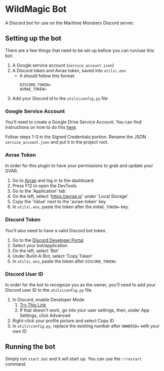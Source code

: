 # WildMagic Bot
A Discord bot for use on the Maritime Monsters Discord server.

## Setting up the bot
There are a few things that need to be set up before you can run/use this bot:
1. A Google service account (``service_account.json``)
2. A Discord token and Avrae token, saved into ``utils\.env``
   * It should follow this format:
     ```env
     DISCORD_TOKEN=
     AVRAE_TOKEN=
     ```
3. Add your Discord id to the ``utils\config.py`` file

### Google Service Account
You'll need to create a Google Drive Service Account. You can find instructions on how to do this [here](https://docs.gspread.org/en/latest/oauth2.html#using-signed-credentials).

Follow steps 1-3 in the Signed Credentials portion. Rename the JSON ``service_account.json`` and put it in the project root.

### Avrae Token
In order for this plugin to have your permissions to grab and update your GVAR.

1. Go to [Avrae](https://avrae.io) and log in to the dashboard
2. Press F12 to open the DevTools
3. Go to the 'Application' tab
4. On the left, select 'https://avrae.io' under 'Local Storage'
5. Copy the 'Value' next to the 'avrae-token' key
6. In ``utils\.env``, paste the token after the ``AVRAE_TOKEN=`` key.

### Discord Token
You'll also need to have a valid Discord bot token.

1. Go to the [Discord Developer Portal](https://discord.com/developers/applications/)
2. Select your bot/application
3. On the left, select 'Bot'
4. Under Build-A-Bot, select 'Copy Token'
5. In ``utils\.env``, paste the token after ``DISCORD_TOKEN=``

### Discord User ID
In order for the bot to recognize you as the owner, you'll need to add your Discord user ID to the ``utils\config.py`` file.

1. In Discord, enable Developer Mode
   1. [Try This Link](discord://-/settings/advanced)
   2. If that doesn't work, go into your user settings, then, under App Settings, click Advanced
2. Right-click your profile picture and select Copy ID
3. In ``utils\config.py``, replace the existing number after ``OWNERID=`` with your own ID

## Running the bot
Simply run ``start.bat`` and it will start up. You can use the ``!!restart`` command